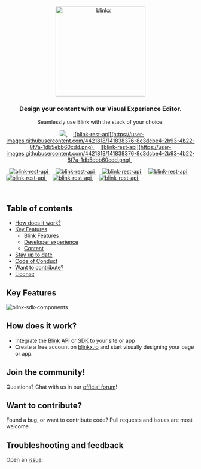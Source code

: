 <br />
<p align="center">
  <img alt="blinkx" src="https://cdn.blinkcms.com/blink/blinkxlogo.png" width="240"/>
</p>

<h3 align="center">
  Design your content with our Visual Experience Editor.
</h3>
<p align="center">
  Seamlessly use Blink with the stack of your choice.
</p>


<p align="center" valign="middle">
  &nbsp; <a title="REST API" target="_blank" href="">
    <img src="https://user-images.githubusercontent.com/4421818/141838376-8c3dcbe4-2b93-4b22-8f7a-1db5ebb60cdd.png" />
  </a>&nbsp;
  &nbsp; <a title="GraphQL"  target="_blank" href="">
    ![blink-rest-api](https://user-images.githubusercontent.com/4421818/141838376-8c3dcbe4-2b93-4b22-8f7a-1db5ebb60cdd.png)
  </a>&nbsp;
  &nbsp; <a title="Shopify"  target="_blank" href="">
   ![blink-rest-api](https://user-images.githubusercontent.com/4421818/141838376-8c3dcbe4-2b93-4b22-8f7a-1db5ebb60cdd.png) 
  </a>&nbsp;
 
  &nbsp; <a title="React"  target="_blank" href="">
  ![blink-rest-api](https://user-images.githubusercontent.com/4421818/141838376-8c3dcbe4-2b93-4b22-8f7a-1db5ebb60cdd.png)
  </a>&nbsp;
  &nbsp; <a title="Next.js"  target="_blank" href="">
    ![blink-rest-api](https://user-images.githubusercontent.com/4421818/141838376-8c3dcbe4-2b93-4b22-8f7a-1db5ebb60cdd.png)
  </a>&nbsp;
  &nbsp; <a title="Gatsby"  target="_blank" href="">
   ![blink-rest-api](https://user-images.githubusercontent.com/4421818/141838376-8c3dcbe4-2b93-4b22-8f7a-1db5ebb60cdd.png)
  </a>&nbsp;
  &nbsp; <a title="Vue"  target="_blank" href="">
   ![blink-rest-api](https://user-images.githubusercontent.com/4421818/141838376-8c3dcbe4-2b93-4b22-8f7a-1db5ebb60cdd.png)
  </a>&nbsp;
  &nbsp; <a title="Nuxt"  target="_blank" href="">
    ![blink-rest-api](https://user-images.githubusercontent.com/4421818/141838376-8c3dcbe4-2b93-4b22-8f7a-1db5ebb60cdd.png)
  </a>&nbsp;
  &nbsp; <a title="Angular"  target="_blank" href="">
    ![blink-rest-api](https://user-images.githubusercontent.com/4421818/141838376-8c3dcbe4-2b93-4b22-8f7a-1db5ebb60cdd.png)
  </a>&nbsp;
  &nbsp; <a title="Webcomponents"  target="_blank" href="">
    ![blink-rest-api](https://user-images.githubusercontent.com/4421818/141838376-8c3dcbe4-2b93-4b22-8f7a-1db5ebb60cdd.png)
  </a>&nbsp;
</p>

<br />

## Table of contents

- [How does it work?](#how-does-it-work)
- [Key Features](#key-features)
  - [Blink Features](#)
  - [Developer experience](#developer-experience)
  - [Content](#-content)
- [Stay up to date](#stay-up-to-date)
- [Code of Conduct](#code-of-conduct)
- [Want to contribute?](#want-to-contribute)
- [License](#license)

## Key Features

![blink-sdk-components](https://user-images.githubusercontent.com/4421818/141836560-655a5f40-a1d3-498e-adec-1a2b2ad7a446.png)

## How does it work?

- Integrate the [Blink API](https://blinkx.io/api-browser) or [SDK](https://www.npmjs.com/package/blinkx.io) to your site or app
- Create a free account on [blinkx.io](https://blinkx.io/signup) and start visually designing your page or app.

## Join the community!

Questions? Chat with us in our [official forum](https://discord.gg/6rTSFY95)!

## Want to contribute?

Found a bug, or want to contribute code? Pull requests and issues are most welcome.

## Troubleshooting and feedback

Open an [issue](https://github.com/Blinkx-IO/blink/issues).
